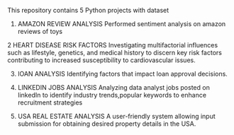 This repository contains 5 Python projects with dataset
1. AMAZON REVIEW ANALYSIS
   Performed sentiment analysis on amazon reviews of toys

2 HEART DISEASE RISK FACTORS
    Investigating multifactorial influences such as lifestyle, genetics, 
    and medical history to discern key risk factors contributing to increased susceptibility to cardiovascular issues.

3. lOAN ANALYSIS
    Identifying factors that impact loan approval decisions.

4. LINKEDIN JOBS ANALYSIS
    Analyzing data analyst jobs posted on linkedIn to identify industry trends,popular keywords to enhance recruitment strategies

5. USA REAL ESTATE ANALYSIS
    A user-friendly system allowing input submission for obtaining desired property details in the USA.
